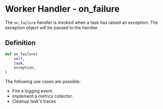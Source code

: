 # Worker Handler - on_failure

The `on_failure` handler is invoked when a task has raised an exception. The exception object will be passed to the handler.

## Definition

```python
def on_failure(
    self,
    task,
    exception,
)
```

The following use cases are possible:

- Fire a logging event.
- Implement a metrics collector.
- Cleanup task's traces
